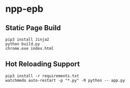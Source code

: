 # npp-epb

## Static Page Build

    pip3 install Jinja2
    python build.py
    chrome.exe index.html

## Hot Reloading Support

    pip3 install -r requirements.txt
    watchmedo auto-restart -p "*.py" -R python -- app.py
